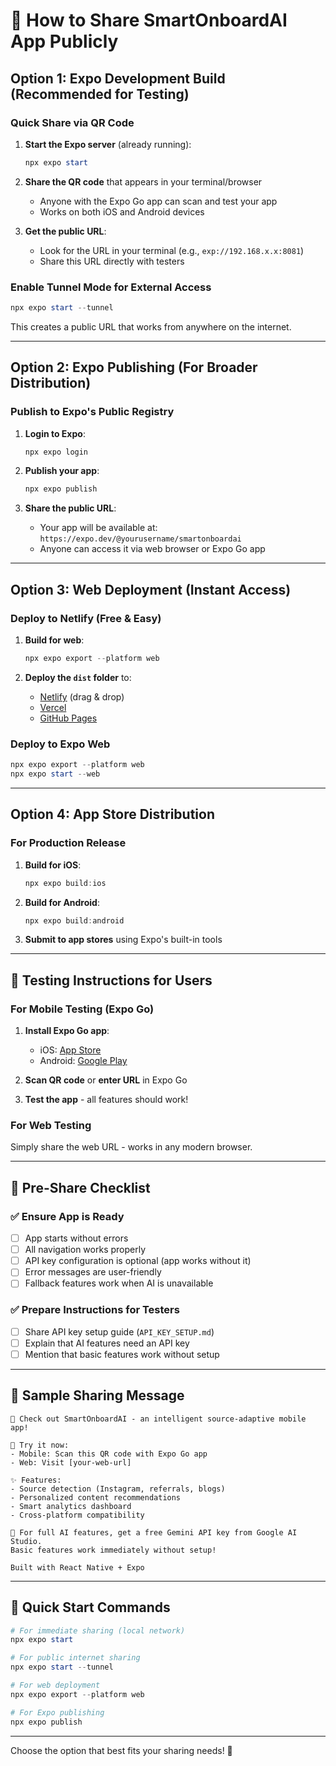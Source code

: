 # 🚀 How to Share SmartOnboardAI App Publicly

## Option 1: Expo Development Build (Recommended for Testing)

### Quick Share via QR Code
1. **Start the Expo server** (already running):
   ```powershell
   npx expo start
   ```

2. **Share the QR code** that appears in your terminal/browser
   - Anyone with the Expo Go app can scan and test your app
   - Works on both iOS and Android devices

3. **Get the public URL**:
   - Look for the URL in your terminal (e.g., `exp://192.168.x.x:8081`)
   - Share this URL directly with testers

### Enable Tunnel Mode for External Access
```powershell
npx expo start --tunnel
```
This creates a public URL that works from anywhere on the internet.

---

## Option 2: Expo Publishing (For Broader Distribution)

### Publish to Expo's Public Registry
1. **Login to Expo**:
   ```powershell
   npx expo login
   ```

2. **Publish your app**:
   ```powershell
   npx expo publish
   ```

3. **Share the public URL**:
   - Your app will be available at: `https://expo.dev/@yourusername/smartonboardai`
   - Anyone can access it via web browser or Expo Go app

---

## Option 3: Web Deployment (Instant Access)

### Deploy to Netlify (Free & Easy)
1. **Build for web**:
   ```powershell
   npx expo export --platform web
   ```

2. **Deploy the `dist` folder** to:
   - [Netlify](https://netlify.com) (drag & drop)
   - [Vercel](https://vercel.com)
   - [GitHub Pages](https://pages.github.com)

### Deploy to Expo Web
```powershell
npx expo export --platform web
npx expo start --web
```

---

## Option 4: App Store Distribution

### For Production Release
1. **Build for iOS**:
   ```powershell
   npx expo build:ios
   ```

2. **Build for Android**:
   ```powershell
   npx expo build:android
   ```

3. **Submit to app stores** using Expo's built-in tools

---

## 📱 Testing Instructions for Users

### For Mobile Testing (Expo Go)
1. **Install Expo Go app**:
   - iOS: [App Store](https://apps.apple.com/app/expo-go/id982107779)
   - Android: [Google Play](https://play.google.com/store/apps/details?id=host.exp.exponent)

2. **Scan QR code** or **enter URL** in Expo Go

3. **Test the app** - all features should work!

### For Web Testing
Simply share the web URL - works in any modern browser.

---

## 🔧 Pre-Share Checklist

### ✅ Ensure App is Ready
- [ ] App starts without errors
- [ ] All navigation works properly
- [ ] API key configuration is optional (app works without it)
- [ ] Error messages are user-friendly
- [ ] Fallback features work when AI is unavailable

### ✅ Prepare Instructions for Testers
- [ ] Share API key setup guide (`API_KEY_SETUP.md`)
- [ ] Explain that AI features need an API key
- [ ] Mention that basic features work without setup

---

## 📧 Sample Sharing Message

```
🎉 Check out SmartOnboardAI - an intelligent source-adaptive mobile app!

📱 Try it now:
- Mobile: Scan this QR code with Expo Go app
- Web: Visit [your-web-url]

✨ Features:
- Source detection (Instagram, referrals, blogs)
- Personalized content recommendations
- Smart analytics dashboard
- Cross-platform compatibility

🔑 For full AI features, get a free Gemini API key from Google AI Studio.
Basic features work immediately without setup!

Built with React Native + Expo
```

---

## 🚀 Quick Start Commands

```powershell
# For immediate sharing (local network)
npx expo start

# For public internet sharing
npx expo start --tunnel

# For web deployment
npx expo export --platform web

# For Expo publishing
npx expo publish
```

---

Choose the option that best fits your sharing needs! 🎯
